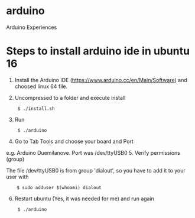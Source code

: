 # arduino
Arduino Experiences

<h1>Steps to install arduino ide in ubuntu 16</h1>

1. Install the Arduino IDE (https://www.arduino.cc/en/Main/Software) and choosed linux 64 file. 
2. Uncompressed to a folder and execute install

        $ ./install.sh
    
3. Run

        $ ./arduino

4. Go to Tab Tools and choose your board and Port

e.g. Arduino Duemilanove. Port was /dev/ttyUSB0
5. Verify permissions (group)

The file /dev/ttyUSB0 is from group 'dialout', so you have to add it to your user with

        $ sudo adduser $(whoami) dialout

6. Restart ubuntu (Yes, it was needed for me) and run again

        $ ./arduino
